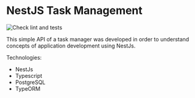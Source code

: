 # NestJS Task Management 

![Check lint and tests](https://github.com/ruancaetano/nestjs-task-management/actions/workflows/check.yml/badge.svg)

This simple API of a task manager was developed in order to understand concepts of application development using NestJs.

Technologies:

- NestJs
- Typescript
- PostgreSQL
- TypeORM
